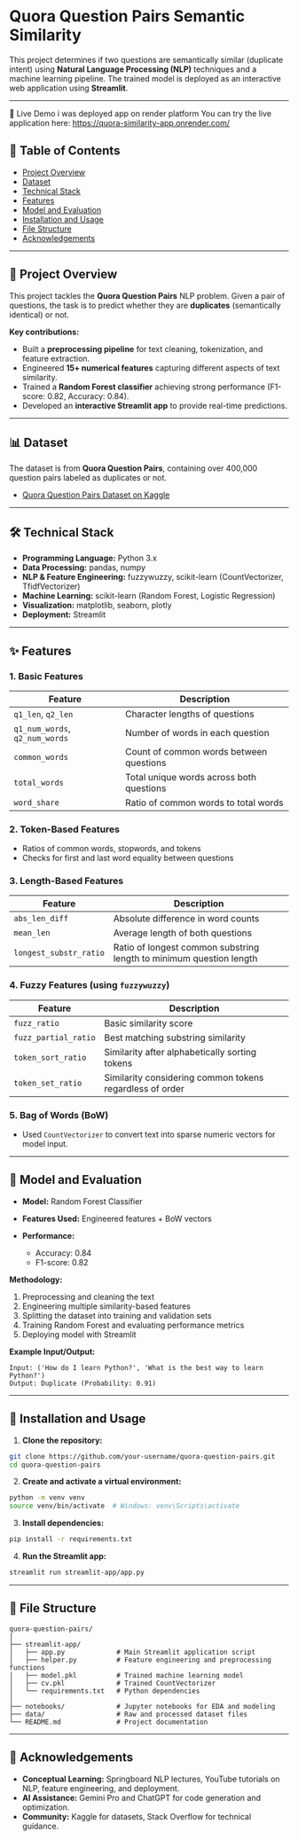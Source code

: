 # Quora Question Pairs Semantic Similarity

This project determines if two questions are semantically similar (duplicate intent) using **Natural Language Processing (NLP)** techniques and a machine learning pipeline. The trained model is deployed as an interactive web application using **Streamlit**.

---
🚀 Live Demo i was deployed app on render platform 
You can try the live application here:
https://quora-similarity-app.onrender.com/

## 📜 Table of Contents

* [Project Overview](#project-overview)
* [Dataset](#dataset)
* [Technical Stack](#technical-stack)
* [Features](#features)
* [Model and Evaluation](#model-and-evaluation)
* [Installation and Usage](#installation-and-usage)
* [File Structure](#file-structure)
* [Acknowledgements](#acknowledgements)

---

## 📝 Project Overview

This project tackles the **Quora Question Pairs** NLP problem. Given a pair of questions, the task is to predict whether they are **duplicates** (semantically identical) or not.

**Key contributions:**

* Built a **preprocessing pipeline** for text cleaning, tokenization, and feature extraction.
* Engineered **15+ numerical features** capturing different aspects of text similarity.
* Trained a **Random Forest classifier** achieving strong performance (F1-score: 0.82, Accuracy: 0.84).
* Developed an **interactive Streamlit app** to provide real-time predictions.

---

## 📊 Dataset

The dataset is from **Quora Question Pairs**, containing over 400,000 question pairs labeled as duplicates or not.

* [Quora Question Pairs Dataset on Kaggle](https://www.kaggle.com/c/quora-question-pairs)

---

## 🛠 Technical Stack

* **Programming Language:** Python 3.x
* **Data Processing:** pandas, numpy
* **NLP & Feature Engineering:** fuzzywuzzy, scikit-learn (CountVectorizer, TfidfVectorizer)
* **Machine Learning:** scikit-learn (Random Forest, Logistic Regression)
* **Visualization:** matplotlib, seaborn, plotly
* **Deployment:** Streamlit

---

## ✨ Features

### 1. Basic Features

| Feature                        | Description                              |
| ------------------------------ | ---------------------------------------- |
| `q1_len`, `q2_len`             | Character lengths of questions           |
| `q1_num_words`, `q2_num_words` | Number of words in each question         |
| `common_words`                 | Count of common words between questions  |
| `total_words`                  | Total unique words across both questions |
| `word_share`                   | Ratio of common words to total words     |

### 2. Token-Based Features

* Ratios of common words, stopwords, and tokens
* Checks for first and last word equality between questions

### 3. Length-Based Features

| Feature                | Description                                                         |
| ---------------------- | ------------------------------------------------------------------- |
| `abs_len_diff`         | Absolute difference in word counts                                  |
| `mean_len`             | Average length of both questions                                    |
| `longest_substr_ratio` | Ratio of longest common substring length to minimum question length |

### 4. Fuzzy Features (using `fuzzywuzzy`)

| Feature              | Description                                              |
| -------------------- | -------------------------------------------------------- |
| `fuzz_ratio`         | Basic similarity score                                   |
| `fuzz_partial_ratio` | Best matching substring similarity                       |
| `token_sort_ratio`   | Similarity after alphabetically sorting tokens           |
| `token_set_ratio`    | Similarity considering common tokens regardless of order |

### 5. Bag of Words (BoW)

* Used `CountVectorizer` to convert text into sparse numeric vectors for model input.

---

## 🧠 Model and Evaluation

* **Model:** Random Forest Classifier
* **Features Used:** Engineered features + BoW vectors
* **Performance:**

  * Accuracy: 0.84
  * F1-score: 0.82

**Methodology:**

1. Preprocessing and cleaning the text
2. Engineering multiple similarity-based features
3. Splitting the dataset into training and validation sets
4. Training Random Forest and evaluating performance metrics
5. Deploying model with Streamlit

**Example Input/Output:**

```
Input: ('How do I learn Python?', 'What is the best way to learn Python?')
Output: Duplicate (Probability: 0.91)
```

---

## 🚀 Installation and Usage

1. **Clone the repository:**

```bash
git clone https://github.com/your-username/quora-question-pairs.git
cd quora-question-pairs
```

2. **Create and activate a virtual environment:**

```bash
python -m venv venv
source venv/bin/activate  # Windows: venv\Scripts\activate
```

3. **Install dependencies:**

```bash
pip install -r requirements.txt
```

4. **Run the Streamlit app:**

```bash
streamlit run streamlit-app/app.py
```

---

## 📁 File Structure

```
quora-question-pairs/
│
├── streamlit-app/
│   ├── app.py             # Main Streamlit application script
│   ├── helper.py          # Feature engineering and preprocessing functions
│   ├── model.pkl          # Trained machine learning model
│   ├── cv.pkl             # Trained CountVectorizer
│   └── requirements.txt   # Python dependencies
│
├── notebooks/             # Jupyter notebooks for EDA and modeling
├── data/                  # Raw and processed dataset files
└── README.md              # Project documentation
```

---

## 🙏 Acknowledgements

* **Conceptual Learning:** Springboard NLP lectures, YouTube tutorials on NLP, feature engineering, and deployment.
* **AI Assistance:** Gemini Pro and ChatGPT for code generation and optimization.
* **Community:** Kaggle for datasets, Stack Overflow for technical guidance.
